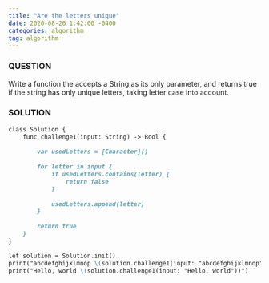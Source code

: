 ```yaml
---
title: "Are the letters unique"
date: 2020-08-26 1:42:00 -0400
categories: algorithm
tag: algorithm
---
```


### QUESTION
Write a function the accepts a String as its only parameter, and returns true if the string has only unique letters, taking letter case into account.

### SOLUTION
```markdown
class Solution {
    func challenge1(input: String) -> Bool {
        
        var usedLetters = [Character]()
        
        for letter in input {
            if usedLetters.contains(letter) {
                return false
            }
            
            usedLetters.append(letter)
        }
        
        return true
    }
}

let solution = Solution.init()
print("abcdefghijklmnop \(solution.challenge1(input: "abcdefghijklmnop"))")
print("Hello, world \(solution.challenge1(input: "Hello, world"))")
```
